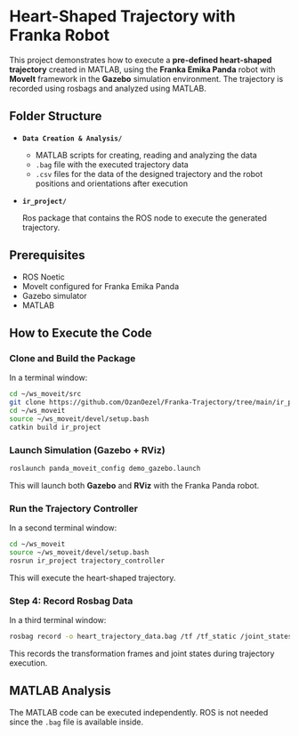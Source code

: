 #  Heart-Shaped Trajectory with Franka Robot

This project demonstrates how to execute a **pre-defined heart-shaped trajectory** created in MATLAB, using the **Franka Emika Panda** robot with **MoveIt** framework in the **Gazebo** simulation environment. The trajectory is recorded using rosbags and analyzed using MATLAB.


## Folder Structure

- **`Data Creation & Analysis/`**

   - MATLAB scripts for creating, reading and analyzing the data
  - `.bag` file with the executed trajectory data  
  - `.csv` files for the data of the designed trajectory and the robot positions and orientations after execution 

- **`ir_project/`**

  Ros package that contains the ROS node to execute the generated trajectory.


## Prerequisites

- ROS Noetic
- MoveIt configured for Franka Emika Panda
- Gazebo simulator
- MATLAB


## How to Execute the Code

### Clone and Build the Package
In a terminal window:
```bash
cd ~/ws_moveit/src
git clone https://github.com/OzanOezel/Franka-Trajectory/tree/main/ir_project  # Clone the ir_project package
cd ~/ws_moveit
source ~/ws_moveit/devel/setup.bash
catkin build ir_project
```



### Launch Simulation (Gazebo + RViz)

```bash
roslaunch panda_moveit_config demo_gazebo.launch
```

This will launch both **Gazebo** and **RViz** with the Franka Panda robot.



### Run the Trajectory Controller

In a second terminal window:

```bash
cd ~/ws_moveit
source ~/ws_moveit/devel/setup.bash
rosrun ir_project trajectory_controller
```

This will execute the heart-shaped trajectory.



### Step 4: Record Rosbag Data

In a third terminal window:

```bash
rosbag record -o heart_trajectory_data.bag /tf /tf_static /joint_states
```

This records the transformation frames and joint states during trajectory execution.



## MATLAB Analysis

The MATLAB code can be executed independently. ROS is not needed since the `.bag` file is available inside.

